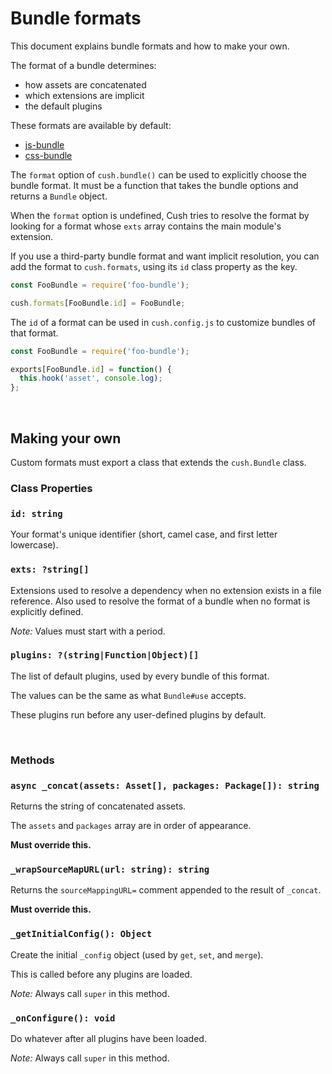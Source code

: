 # Bundle formats

This document explains bundle formats and how to make your own.

The format of a bundle determines:
- how assets are concatenated
- which extensions are implicit
- the default plugins

These formats are available by default:
- [js-bundle](https://github.com/cushJS/js-bundle)
- [css-bundle](https://github.com/cushJS/css-bundle)

The `format` option of `cush.bundle()` can be used to explicitly choose the bundle format. It must be a function that takes the bundle options and returns a `Bundle` object.

When the `format` option is undefined, Cush tries to resolve the format by looking for a format whose `exts` array contains the main module's extension.

If you use a third-party bundle format and want implicit resolution, you can add the format to `cush.formats`, using its `id` class property as the key.

```js
const FooBundle = require('foo-bundle');

cush.formats[FooBundle.id] = FooBundle;
```

The `id` of a format can be used in `cush.config.js` to customize bundles of that format.

```js
const FooBundle = require('foo-bundle');

exports[FooBundle.id] = function() {
  this.hook('asset', console.log);
};
```

&nbsp;

## Making your own

Custom formats must export a class that extends the `cush.Bundle` class.

### Class Properties

### `id: string`

Your format's unique identifier (short, camel case, and first letter lowercase).

### `exts: ?string[]`

Extensions used to resolve a dependency when no extension exists in a file reference. Also used to resolve the format of a bundle when no format is explicitly defined.

*Note:* Values must start with a period.

### `plugins: ?(string|Function|Object)[]`

The list of default plugins, used by every bundle of this format.

The values can be the same as what `Bundle#use` accepts.

These plugins run before any user-defined plugins by default.

&nbsp;

### Methods

### `async _concat(assets: Asset[], packages: Package[]): string`

Returns the string of concatenated assets.

The `assets` and `packages` array are in order of appearance.

**Must override this.**

### `_wrapSourceMapURL(url: string): string`

Returns the `sourceMappingURL=` comment appended to the result of `_concat`.

**Must override this.**

### `_getInitialConfig(): Object`

Create the initial `_config` object (used by `get`, `set`, and `merge`).

This is called before any plugins are loaded.

*Note:* Always call `super` in this method.

### `_onConfigure(): void`

Do whatever after all plugins have been loaded.

*Note:* Always call `super` in this method.
